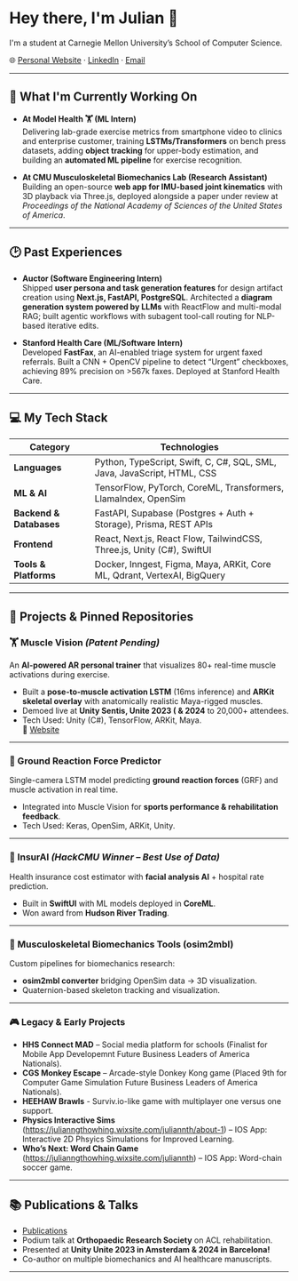 # Hey there, I'm Julian 👋  

I'm a student at Carnegie Mellon University’s School of Computer Science. 

🌐 [Personal Website](https://www.juliannth.com) · [LinkedIn](https://www.linkedin.com/in/JulianNTH/) · [Email](mailto:jngthowh@andrew.cmu.edu)  

---

## 🚀 What I'm Currently Working On  

- **At Model Health 🏋️ (ML Intern)**  
  Delivering lab-grade exercise metrics from smartphone video to clinics and enterprise customer, training **LSTMs/Transformers** on bench press datasets, adding **object tracking** for upper-body estimation, and building an **automated ML pipeline** for exercise recognition.  

- **At CMU Musculoskeletal Biomechanics Lab (Research Assistant)**  
  Building an open-source **web app for IMU-based joint kinematics** with 3D playback via Three.js, deployed alongside a paper under review at *Proceedings of the National Academy of Sciences of the United States of America*.  

---

## 🕑 Past Experiences

- **Auctor (Software Engineering Intern)**  
  Shipped **user persona and task generation features** for design artifact creation using **Next.js, FastAPI, PostgreSQL**. Architected a **diagram generation system powered by LLMs** with ReactFlow and multi-modal RAG; built agentic workflows with subagent tool-call routing for NLP-based iterative edits.  

- **Stanford Health Care (ML/Software Intern)**  
  Developed **FastFax**, an AI-enabled triage system for urgent faxed referrals.  Built a CNN + OpenCV pipeline to detect “Urgent” checkboxes, achieving 89% precision on >567k faxes. Deployed at Stanford Health Care.  

---

## 💻 My Tech Stack  

| Category              | Technologies                                                                 |
|-----------------------|-------------------------------------------------------------------------------|
| **Languages**         | Python, TypeScript, Swift, C, C#, SQL, SML, Java, JavaScript, HTML, CSS      |
| **ML & AI**           | TensorFlow, PyTorch, CoreML, Transformers, LlamaIndex, OpenSim               |
| **Backend & Databases** | FastAPI, Supabase (Postgres + Auth + Storage), Prisma, REST APIs            |
| **Frontend**          | React, Next.js, React Flow, TailwindCSS, Three.js, Unity (C#), SwiftUI       |
| **Tools & Platforms** | Docker, Inngest, Figma, Maya, ARKit, Core ML, Qdrant, VertexAI, BigQuery      |

---

## 🔧 Projects & Pinned Repositories  

### 🏋️ Muscle Vision *(Patent Pending)*  
An **AI-powered AR personal trainer** that visualizes 80+ real-time muscle activations during exercise.  
- Built a **pose-to-muscle activation LSTM** (16ms inference) and **ARKit skeletal overlay** with anatomically realistic Maya-rigged muscles.  
- Demoed live at **Unity Sentis, Unite 2023 ( & 2024** to 20,000+ attendees.  
- Tech Used: Unity (C#), TensorFlow, ARKit, Maya.  
🔗 [Website](https://www.juliannth.com/#projects)
---

### 🧠 Ground Reaction Force Predictor  
Single-camera LSTM model predicting **ground reaction forces** (GRF) and muscle activation in real time.  
- Integrated into Muscle Vision for **sports performance & rehabilitation feedback**.  
- Tech Used: Keras, OpenSim, ARKit, Unity.  

---

### 📱 InsurAI *(HackCMU Winner – Best Use of Data)*  
Health insurance cost estimator with **facial analysis AI** + hospital rate prediction.  
- Built in **SwiftUI** with ML models deployed in **CoreML**.  
- Won award from **Hudson River Trading**.  

---

### 🔬 Musculoskeletal Biomechanics Tools (osim2mbl)  
Custom pipelines for biomechanics research:  
- **osim2mbl converter** bridging OpenSim data → 3D visualization.  
- Quaternion-based skeleton tracking and visualization.  

---

### 🎮 Legacy & Early Projects  
- **HHS Connect MAD** – Social media platform for schools (Finalist for Mobile App Developemnt Future Business Leaders of America Nationals).  
- **CGS Monkey Escape** – Arcade-style Donkey Kong game (Placed 9th for Computer Game Simulation Future Business Leaders of America Nationals).
- **HEEHAW Brawls** - Surviv.io-like game with multiplayer one versus one support. 
- **Physics Interactive Sims** (https://julianngthowhing.wixsite.com/juliannth/about-1) – IOS App: Interactive 2D Phsyics Simulations for Improved Learning.  
- **Who’s Next: Word Chain Game** (https://julianngthowhing.wixsite.com/juliannth) – IOS App: Word-chain soccer game.  

---

## 📚 Publications & Talks  
- [Publications](https://www.juliannth.com/#publications)  
- Podium talk at **Orthopaedic Research Society** on ACL rehabilitation.  
- Presented at **Unity Unite 2023 in Amsterdam & 2024 in Barcelona!**  
- Co-author on multiple biomechanics and AI healthcare manuscripts.  

---
